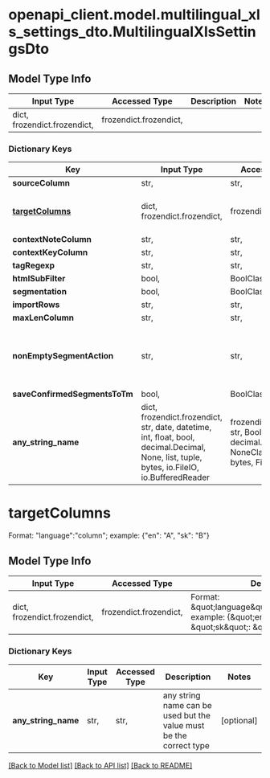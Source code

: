 # openapi_client.model.multilingual_xls_settings_dto.MultilingualXlsSettingsDto

## Model Type Info
Input Type | Accessed Type | Description | Notes
------------ | ------------- | ------------- | -------------
dict, frozendict.frozendict,  | frozendict.frozendict,  |  | 

### Dictionary Keys
Key | Input Type | Accessed Type | Description | Notes
------------ | ------------- | ------------- | ------------- | -------------
**sourceColumn** | str,  | str,  |  | [optional] 
**[targetColumns](#targetColumns)** | dict, frozendict.frozendict,  | frozendict.frozendict,  | Format: \&quot;language\&quot;:\&quot;column\&quot;; example: {\&quot;en\&quot;: \&quot;A\&quot;, \&quot;sk\&quot;: \&quot;B\&quot;} | [optional] 
**contextNoteColumn** | str,  | str,  |  | [optional] 
**contextKeyColumn** | str,  | str,  |  | [optional] 
**tagRegexp** | str,  | str,  |  | [optional] 
**htmlSubFilter** | bool,  | BoolClass,  | Default: false | [optional] 
**segmentation** | bool,  | BoolClass,  | Default: true | [optional] 
**importRows** | str,  | str,  |  | [optional] 
**maxLenColumn** | str,  | str,  |  | [optional] 
**nonEmptySegmentAction** | str,  | str,  |  | [optional] must be one of ["NONE", "CONFIRM", "LOCK", "CONFIRM_LOCK", ] 
**saveConfirmedSegmentsToTm** | bool,  | BoolClass,  |  | [optional] 
**any_string_name** | dict, frozendict.frozendict, str, date, datetime, int, float, bool, decimal.Decimal, None, list, tuple, bytes, io.FileIO, io.BufferedReader | frozendict.frozendict, str, BoolClass, decimal.Decimal, NoneClass, tuple, bytes, FileIO | any string name can be used but the value must be the correct type | [optional]

# targetColumns

Format: \"language\":\"column\"; example: {\"en\": \"A\", \"sk\": \"B\"}

## Model Type Info
Input Type | Accessed Type | Description | Notes
------------ | ------------- | ------------- | -------------
dict, frozendict.frozendict,  | frozendict.frozendict,  | Format: \&quot;language\&quot;:\&quot;column\&quot;; example: {\&quot;en\&quot;: \&quot;A\&quot;, \&quot;sk\&quot;: \&quot;B\&quot;} | 

### Dictionary Keys
Key | Input Type | Accessed Type | Description | Notes
------------ | ------------- | ------------- | ------------- | -------------
**any_string_name** | str,  | str,  | any string name can be used but the value must be the correct type | [optional] 

[[Back to Model list]](../../README.md#documentation-for-models) [[Back to API list]](../../README.md#documentation-for-api-endpoints) [[Back to README]](../../README.md)

